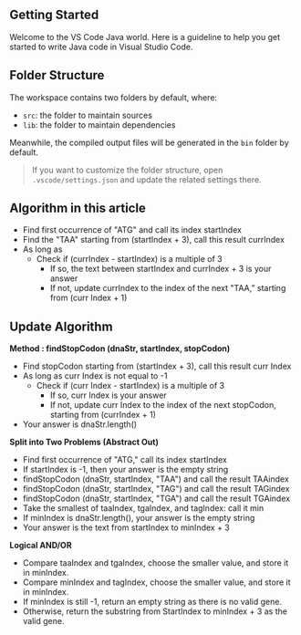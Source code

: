 ## Getting Started

Welcome to the VS Code Java world. Here is a guideline to help you get started to write Java code in Visual Studio Code.

## Folder Structure

The workspace contains two folders by default, where:

- `src`: the folder to maintain sources
- `lib`: the folder to maintain dependencies

Meanwhile, the compiled output files will be generated in the `bin` folder by default.

> If you want to customize the folder structure, open `.vscode/settings.json` and update the related settings there.

## Algorithm in this article

- Find first occurrence of "ATG" and call its index startIndex
- Find the "TAA" starting from (startIndex + 3), call this result currIndex
- As long as
  + Check if (currIndex - startIndex) is a multiple of 3
    + If so, the text between startIndex and currIndex + 3 is your answer
    + If not, update currIndex to the index of the next "TAA,” starting from (curr Index + 1)

## Update Algorithm
**Method : findStopCodon (dnaStr, startIndex, stopCodon)**
- Find stopCodon starting from (startIndex + 3), call this result curr Index
- As long as curr Index is not equal to -1
  + Check if (curr Index - startIndex) is a multiple of 3
    + If so, curr Index is your answer
    + If not, update curr Index to the index of the next stopCodon, starting from (currIndex + 1)
- Your answer is dnaStr.length()

**Split into Two Problems (Abstract Out)**

- Find first occurrence of "ATG," call its index startIndex
- If startIndex is -1, then your answer is the empty string
- findStopCodon (dnaStr, startIndex, "TAA") and call the result TAAindex
- findStopCodon (dnaStr, startIndex, "TAG") and call the result TAGindex
- findStopCodon (dnaStr, startIndex, "TGA") and call the result TGAindex
- Take the smallest of taaIndex, tgaIndex, and tagIndex: call it min
- If minIndex is dnaStr.length(), your answer is the empty string
- Your answer is the text from startIndex to minIndex + 3

**Logical AND/OR**

- Compare taaIndex and tgaIndex, choose the smaller value, and store it in minIndex.
- Compare minIndex and tagIndex, choose the smaller value, and store it in minIndex.
- If minIndex is still -1, return an empty string as there is no valid gene.
- Otherwise, return the substring from StartIndex to minIndex + 3 as the valid gene.



